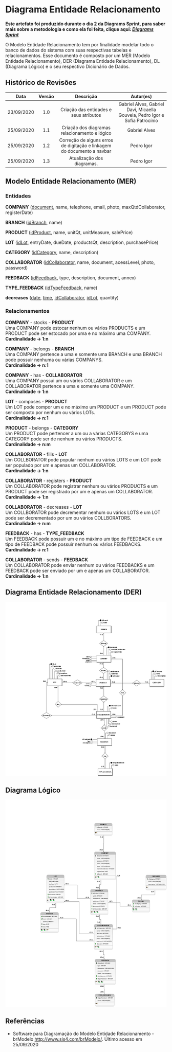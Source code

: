 # Diagrama Entidade Relacionamento
**Este artefato foi produzido durante o dia 2 da Diagrams Sprint, para saber mais sobre a metodologia e como ela foi feita, clique aqui: _[Diagrams Sprint](Modeling/Diagrams/Diagrams.md)_**

O Modelo Entidade Relacionamento tem por finalidade modelar todo o banco de dados do sistema com suas respectivas tabelas e relacionamentos. Esse documento é composto por um MER (Modelo Entidade Relacionamento), DER (Diagrama Entidade Relacionamento), DL (Diagrama Lógico) e o seu respectivo Dicionário de Dados.

## Histórico de Revisões
| Data | Versão | Descrição | Autor(es) |
|:----:|:------:|:---------:|:---------:|
| 23/09/2020 | 1.0 | Criação das entidades e seus atributos | Gabriel Alves, Gabriel Davi, Micaella Gouveia, Pedro Igor e Sofia Patrocínio |
| 25/09/2020 | 1.1 | Criação dos diagramas relacionamento e lógico | Gabriel Alves |
| 25/09/2020 | 1.2 | Correção de alguns erros de digitação e linkagem do documento a navbar | Pedro Igor |
| 25/09/2020 | 1.3 | Atualização dos diagramas. | Pedro Igor |

## Modelo Entidade Relacionamento (MER)

### Entidades

**COMPANY** (<ins>document</ins>, name, telephone, email, photo, maxQtdCollaborator, registerDate)

**BRANCH** (<ins>idBranch</ins>, name)

**PRODUCT** (<ins>idProduct</ins>, name, unitQt, unitMeasure, salePrice)

**LOT** (<ins>idLot</ins>, entryDate, dueDate, productsQt, description, purchasePrice)

**CATEGORY** (<ins>idCategory</ins>, name, description)

**COLLABORATOR** (<ins>idCollaborator</ins>, name, document, acessLevel, photo, password)

**FEEDBACK** (<ins>idFeedback</ins>, type, description, document, annex)

**TYPE_FEEDBACK** (<ins>idTypeFeedback</ins>, name)

**decreases** (<ins>date</ins>, <ins>time</ins>, <ins>idCollaborator</ins>, <ins>idLot</ins>, quantity)

### Relacionamentos

**COMPANY** - stocks - **PRODUCT**<br>
Uma COMPANY pode estocar nenhum ou vários PRODUCTS e um PRODUCT pode ser estocado por uma e no máximo uma COMPANY. <br>
**Cardinalidade -> 1:n**

**COMPANY** - belongs - **BRANCH**<br>
Uma COMPANY pertence a uma e somente uma BRANCH e uma BRANCH pode possuir nenhuma ou várias COMPANYS.<br>
**Cardinalidade -> n:1**

**COMPANY** - has - **COLLABORATOR**<br>
Uma COMPANY possui um ou vários COLLABORATOR e um COLLABORATOR pertence a uma e somente uma COMPANY.<br>
**Cardinalidade -> 1:n**

**LOT** - composes - **PRODUCT**<br>
Um LOT pode compor um e no máximo um PRODUCT e um PRODUCT pode ser composto por nenhum ou vários LOTs.<br>
**Cardinalidade -> n:1**

**PRODUCT** - belongs - **CATEGORY**<br>
Um PRODUCT pode pertencer a um ou a várias CATEGORYS e uma CATEGORY pode ser de nenhum ou vários PRODUCTS.<br>
**Cardinalidade -> n:m**

**COLLABORATOR** - fills - **LOT**<br>
Um COLLBORATOR pode popular nenhum ou vários LOTS e um LOT pode ser populado por um e apenas um COLLABORATOR.<br>
**Cardinalidade -> 1:n**

**COLLABORATOR** - registers - **PRODUCT**<br>
Um COLLABORATOR pode registrar nenhum ou vários PRODUCTS e um PRODUCT pode ser registrado por um e apenas um COLLABORATOR.<br>
**Cardinalidade -> 1:n**

**COLLABORATOR** - decreases - **LOT**<br>
Um COLLBORATOR pode decrementar nenhum ou vários LOTS e um LOT pode ser decrementado por um ou vários COLLBORATORS.<br>
**Cardinalidade -> n:m**

**FEEDBACK** - has - **TYPE_FEEDBACK**<br>
Um FEEDBACK pode possuir um e no máximo um tipo de FEEDBACK e um tipo de FEEDBACK pode possuir nenhum ou vários FEEDBACKS.<br>
**Cardinalidade -> n:1**

**COLLABORATOR** - sends - **FEEDBACK**<br>
Um COLLABORATOR pode enviar nenhum ou vários FEEDBACKS e um FEEDBACK pode ser enviado por um e apenas um COLLABORATOR.<br>
**Cardinalidade -> 1:n**


## Diagrama Entidade Relacionamento (DER)

![Diagrama Entidade Relacionamento](../../assets/img/bancoDados/Diagrama_Entidade_Relacionamento.png)

## Diagrama Lógico

![Diagrama Entidade Relacionamento](../../assets/img/bancoDados/Diagrama_Logico.png)

## Referências 
- Software para Diagramação do Modelo Entidade Relacionamento - brModelo <http://www.sis4.com/brModelo/>. Último acesso em 25/09/2020 